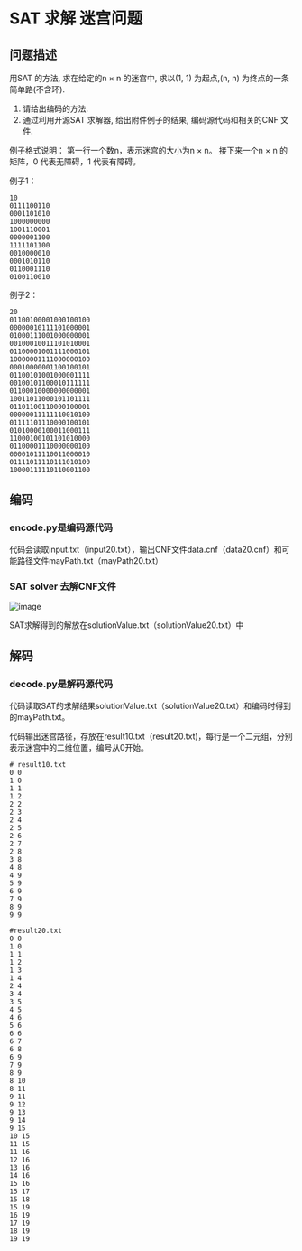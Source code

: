 # SAT 求解 迷宫问题

## 问题描述

用SAT 的方法, 求在给定的n × n 的迷宫中, 求以(1, 1) 为起点,(n, n) 为终点的一条简单路(不含环).

1) 请给出编码的方法.
2) 通过利用开源SAT 求解器, 给出附件例子的结果, 编码源代码和相关的CNF 文件.

例子格式说明：
第一行一个数n，表示迷宫的大小为n × n。
接下来一个n × n 的矩阵，0 代表无障碍，1 代表有障碍。

例子1：
```
10
0111100110
0001101010
1000000000
1001110001
0000001100
1111101100
0010000010
0001010110
0110001110
0100110010
```
例子2：
```
20
01100100001000100100
00000010111101000001
01000111001000000001
00100010011101010001
01100001001111000101
10000001111000000100
00010000001100100101
01100101001000001111
00100101100010111111
01100010000000000001
10011011000101101111
01101100110000100001
00000011111110010100
01111101110000100101
01010000100011000111
11000100101101010000
01100001110000000100
00001011110011000010
01111011110111010100
10000111110110001100
```
## 编码

### encode.py是编码源代码

代码会读取input.txt（input20.txt），输出CNF文件data.cnf（data20.cnf）和可能路径文件mayPath.txt（mayPath20.txt）

### SAT solver 去解CNF文件

![image](https://user-images.githubusercontent.com/48397805/164375523-34a89496-13d3-48b9-95c4-5e58811da95c.png)

SAT求解得到的解放在solutionValue.txt（solutionValue20.txt）中

## 解码

### decode.py是解码源代码

代码读取SAT的求解结果solutionValue.txt（solutionValue20.txt）和编码时得到的mayPath.txt。

代码输出迷宫路径，存放在result10.txt（result20.txt)，每行是一个二元组，分别表示迷宫中的二维位置，编号从0开始。

```
# result10.txt
0 0
1 0
1 1
1 2
2 2
2 3
2 4
2 5
2 6
2 7
2 8
3 8
4 8
4 9
5 9
6 9
7 9
8 9
9 9
```

```
#result20.txt
0 0
1 0
1 1
1 2
1 3
1 4
2 4
3 4
3 5
4 5
4 6
5 6
6 6
6 7
6 8
6 9
7 9
8 9
8 10
8 11
9 11
9 12
9 13
9 14
9 15
10 15
11 15
11 16
12 16
13 16
14 16
15 16
15 17
15 18
15 19
16 19
17 19
18 19
19 19
```

